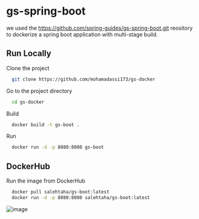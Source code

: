 # gs-spring-boot

we used the https://github.com/spring-guides/gs-spring-boot.git reository to dockerize a spring boot application with multi-stage build. 


## Run Locally

Clone the project

```bash
  git clone https://github.com/mohamadassi173/gs-docker
```

Go to the project directory

```bash
  cd gs-docker
```

Build

```bash
  docker build -t gs-boot .
```

Run

```bash
  docker run -d -p 8080:8080 gs-boot
```


## DockerHub

Run the image from DockerHub

```bash
  docker pull salehtaha/gs-boot:latest
  docker run -d -p 8080:8080 salehtaha/gs-boot:latest
```
![image](https://user-images.githubusercontent.com/57872327/177011593-f25936dd-ea31-469a-90ae-7de7cfa078d6.png)



